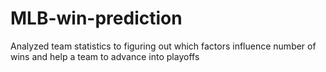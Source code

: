 # MLB-win-prediction
Analyzed team statistics to figuring out which factors influence number of wins and help a team to advance into playoffs
